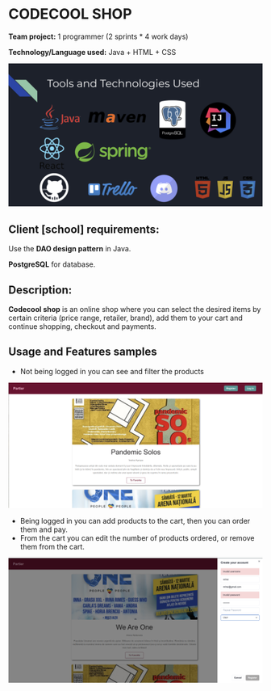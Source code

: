 # CODECOOL SHOP

**Team project:**  1 programmer (2 sprints * 4 work days)

**Technology/Language used:** Java + HTML + CSS

<img src="images\technologies.png" title="Technologies used">


## Client [school] requirements:

Use the **DAO design pattern** in Java.

**PostgreSQL** for database.


## Description:

**Codecool shop** is an online shop where you can select the desired items by certain criteria (price range,
retailer, brand), add them to your cart and continue shopping, checkout and payments.

## Usage and Features samples



* Not being logged in you can see and filter the products

<img src="images\scr1.png" title="Browse and Filter Products">



* Being logged in you can add products to the cart, then you can order them and pay.
* From the cart you can edit the number of products ordered, or remove them from the cart.

<img src="images\src2.png" title="Register and Login">
